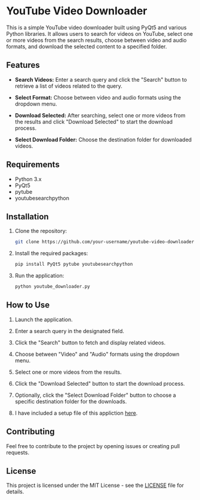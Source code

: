 # YouTube Video Downloader

This is a simple YouTube video downloader built using PyQt5 and various Python libraries. It allows users to search for videos on YouTube, select one or more videos from the search results, choose between video and audio formats, and download the selected content to a specified folder.

## Features

- **Search Videos:** Enter a search query and click the "Search" button to retrieve a list of videos related to the query.

- **Select Format:** Choose between video and audio formats using the dropdown menu.

- **Download Selected:** After searching, select one or more videos from the results and click "Download Selected" to start the download process.

- **Select Download Folder:** Choose the destination folder for downloaded videos.
## Requirements

- Python 3.x
- PyQt5
- pytube
- youtubesearchpython

## Installation

1. Clone the repository:

    ```bash
    git clone https://github.com/your-username/youtube-video-downloader.git
    ```

2. Install the required packages:

    ```bash
    pip install PyQt5 pytube youtubesearchpython
    ```

3. Run the application:

    ```bash
    python youtube_downloader.py
    ```

## How to Use

1. Launch the application.

2. Enter a search query in the designated field.

3. Click the "Search" button to fetch and display related videos.

4. Choose between "Video" and "Audio" formats using the dropdown menu.

5. Select one or more videos from the results.

6. Click the "Download Selected" button to start the download process.

7. Optionally, click the "Select Download Folder" button to choose a specific destination folder for the downloads.

8. I have included a setup file of this appliction [here](https://www.dropbox.com/scl/fi/swzs544u7amr3pcf2iwhx/YoutubeDownloaderSetup.exe?rlkey=woof9a21e3baxypo8ea2vc6t2&dl=0). 

## Contributing

Feel free to contribute to the project by opening issues or creating pull requests.

## License

This project is licensed under the MIT License - see the [LICENSE](LICENSE) file for details.
